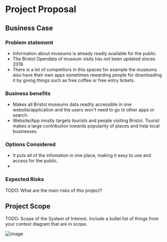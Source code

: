 # Project Proposal

## Business Case

### Problem statement
- Information about museums is already readly available for the public. 
- The Bristol Opendata of museum visits has not been updated sinces 2019.
- There is a lot of competitors in this spaces for example the museums also have their own apps sometimes rewarding people for downloading it by giving things such as free coffee or free entry tickets.

### Business benefits
- Makes all Bristol museums data readily accessible in one website/application and the users won't need to go to other apps or search. 
- Website/App mostly targets tourists and people visiting Bristol. Tourist makes a large contribution towards popularity of places and help local businesses. 

### Options Considered
- It puts all of the infomation in one place, making it easy to use and access for the public.
-  
### Expected Risks
TODO: What are the main risks of this project?

## Project Scope
TODO: Scope of the System of Interest. Include a bullet list of things from your context diagram that are in scope.

![image](https://user-images.githubusercontent.com/110387603/198564858-73a76da1-ce7d-4899-9f73-d238caffccc8.png)
